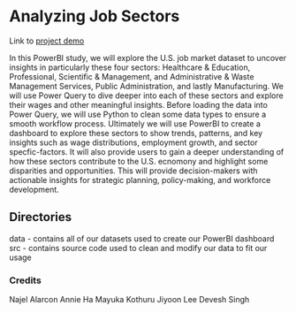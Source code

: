 # Analyzing Job Sectors

Link to [project demo](<URL>)

In this PowerBI study, we will explore the U.S. job market dataset to uncover insights in particularly these four sectors: Healthcare & Education, Professional, Scientific & Management, and Administrative & Waste Management Services, Public Administration, and lastly Manufacturing. We will use Power Query to dive deeper into each of these sectors and explore their wages and other meaningful insights. Before loading the data into Power Query, we will use Python to clean some data types to ensure a smooth workflow process. Ultimately we will use PowerBI to create a dashboard to explore these sectors to show trends, patterns, and key insights such as wage distributions, employment growth, and sector specfic-factors. It will also provide users to gain a deeper understanding of how these sectors contribute to the U.S. ecnomony and highlight some disparities and opportunities. This will provide decision-makers with actionable insights for strategic planning, policy-making, and workforce development.

## Directories

data - contains all of our datasets used to create our PowerBI dashboard
src - contains source code used to clean and modify our data to fit our usage

### Credits
Najel Alarcon
Annie Ha
Mayuka Kothuru
Jiyoon Lee
Devesh Singh
